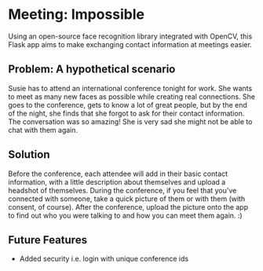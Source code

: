 # Meeting: Impossible
Using an open-source face recognition library integrated with OpenCV, this Flask app aims to make exchanging contact information at meetings easier.

## Problem: A hypothetical scenario
Susie has to attend an international conference tonight for work. She wants to meet as many new faces as possible while creating real connections. She goes to the conference, gets to know a lot of great people, but by the end of the night, she finds that she forgot to ask for their contact information. The conversation was so amazing! She is very sad she might not be able to chat with them again.

## Solution
Before the conference, each attendee will add in their basic contact information, with a little description about themselves and upload a headshot of themselves. During the conference, if you feel that you've connected with someone, take a quick picture of them or with them (with consent, of course). After the conference, upload the picture onto the app to find out who you were talking to and how you can meet them again. :)

## Future Features
- Added security i.e. login with unique conference ids



